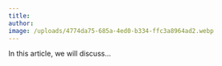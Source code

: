 ```yaml
---
title:
author:
image: /uploads/4774da75-685a-4ed0-b334-ffc3a8964ad2.webp
---
```

In this article, we will discuss...
